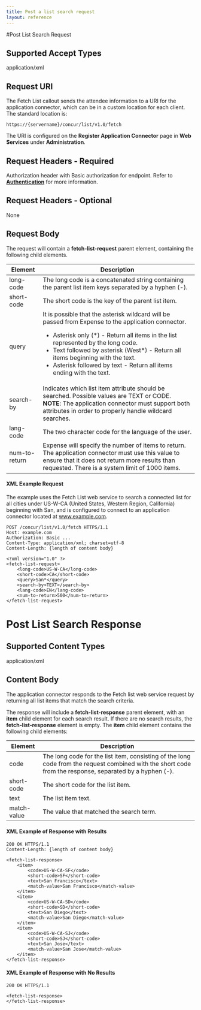 ```yaml
---
title: Post a list search request 
layout: reference
---
```


#Post List Search Request

## Supported Accept Types
application/xml

## Request URI
The Fetch List callout sends the attendee information to a URI for the application connector, which can be in a custom location for each client. The standard location is:

    https://{servername}/concur/list/v1.0/fetch

The URI is configured on the **Register Application Connector** page in **Web Services** under **Administration**.

## Request Headers - Required
Authorization header with Basic authorization for endpoint. Refer to [**Authentication**][1] for more information.

## Request Headers - Optional
None

## Request Body
The request will contain a **fetch-list-request** parent element, containing the following child elements.

|  Element |  Description |
|--------------|--------------|
|  long-code |  The long code is a concatenated string containing the parent list item keys separated by a hyphen (-). |
|  short-code |  The short code is the key of the parent list item. |
|  query |  It is possible that the asterisk wildcard will be passed from Expense to the application connector. <ul><li>Asterisk only (\*) - Return all items in the list represented by the long code.</li><li>Text followed by asterisk (West\*) - Return all items beginning with the text.</li><li>Asterisk followed by text - Return all items ending with the text.</li></ul> |
|  search-by |  Indicates which list item attribute should be searched. Possible values are TEXT or CODE.<br/>**NOTE**: The application connector must support both attributes in order to properly handle wildcard searches. |
|  lang-code |  The two character code for the language of the user. |
|  num-to-return |  Expense will specify the number of items to return. The application connector must use this value to ensure that it does not return more results than requested. There is a system limit of 1000 items. |

####  XML Example Request

The example uses the Fetch List web service to search a connected list for all cities under US-W-CA (United States, Western Region, California) beginning with San, and is configured to connect to an application connector located at www.example.com.

    POST /concur/list/v1.0/fetch HTTPS/1.1
    Host: example.com
    Authorization: Basic ...
    Content-Type: application/xml; charset=utf-8
    Content-Length: {length of content body}

    <?xml version="1.0" ?>
    <fetch-list-request>
        <long-code>US-W-CA</long-code>
        <short-code>CA</short-code>
        <query>San*</query>
        <search-by>TEXT</search-by>
        <lang-code>EN</lang-code>
        <num-to-return>500</num-to-return>
    </fetch-list-request>

# Post List Search Response

## Supported Content Types                                                                                                     

application/xml

## Content Body                                                                                                                

The application connector responds to the Fetch list web service request by returning all list items that match the search criteria.

The response will include a **fetch-list-response** parent element, with an **item** child element for each search result. If there are no search results, the **fetch-list-response** element is empty. The **item** child element contains the following child elements:

|  Element |  Description |
|---------------|--------------|
| code |  The long code for the list item, consisting of the long code from the request combined with the short code from the response, separated by a hyphen (-). |
| short-code |  The short code for the list item. |
| text |  The list item text. |
| match-value |  The value that matched the search term. |

####  XML Example of Response with Results

    200 OK HTTPS/1.1
    Content-Length: {length of content body}

    <fetch-list-response>
        <item>
            <code>US-W-CA-SF</code>
            <short-code>SF</short-code>
            <text>San Francisco</text>
            <match-value>San Francisco</match-value>
        </item>
        <item>
            <code>US-W-CA-SD</code>
            <short-code>SD</short-code>
            <text>San Diego</text>
            <match-value>San Diego</match-value>
        </item>
        <item>
            <code>US-W-CA-SJ</code>
            <short-code>SJ</short-code>
            <text>San Jose</text>
            <match-value>San Jose</match-value>
        </item>
    </fetch-list-response>

####  XML Example of Response with No Results

    200 OK HTTPS/1.1

    <fetch-list-response>
    </fetch-list-response>

  


[1]: api-reference/authentication/authentication.html
